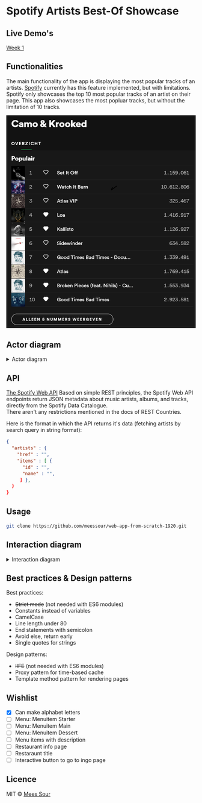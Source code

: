 # Spotify Artists Best-Of Showcase

## Live Demo's

[Week 1](https://meessour.github.io/web-app-from-scratch-1920/week-1)

## Functionalities

The main functionality of the app is displaying the most popular tracks of an artists. [Spotify](https://www.spotify.com/) currently has this feature implemented, but with limitations. Spotify only showcases the top 10 most popular tracks of an artist on their page. This app also showcases the most popluar tracks, but without the limitation of 10 tracks.

![Overview](img\camo_krooked_most_popluar.png)

## Actor diagram
 
<details>
<summary>Actor diagram</summary>

![Actor diagram](../)
</details>

## API

[The Spotify Web API](https://developer.spotify.com/documentation/web-api/) Based on simple REST principles, the Spotify Web API endpoints return JSON metadata about music artists, albums, and tracks, directly from the Spotify Data Catalogue.
<br/>
There aren't any restrictions mentioned in the docs of REST Countries.

Here is the format in which the API returns it's data (fetching artists by search query in string format):
```json
{
  "artists" : {
    "href" : "",
    "items" : [ {
      "id" : "",
      "name" : "",
     ] },
  }
}
```

## Usage

```bash
git clone https://github.com/meessour/web-app-from-scratch-1920.git
```

## Interaction diagram
 
<details>
<summary>Interaction diagram</summary>

![Interaction diagram](../)
</details>

## Best practices & Design patterns
Best practices:
- ~~Strict mode~~ (not needed with ES6 modules)
- Constants instead of variables
- CamelCase
- Line length under 80
- End statements with semicolon
- Avoid else, return early
- Single quotes for strings

Design patterns:
+ ~~IIFE~~ (not needed with ES6 modules)
+ Proxy pattern for time-based cache
+ Template method pattern for rendering pages

## Wishlist

- [x] Can make alphabet letters
- [ ] Menu: Menuitem Starter
- [ ] Menu: Menuitem Main
- [ ] Menu: Menuitem Dessert
- [ ] Menu items with description
- [ ] Restaurant info page
- [ ] Restaraunt title
- [ ] Interactive button to go to ingo page

## Licence
MIT © [Mees Sour](https://github.com/meessour)